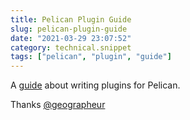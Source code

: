 ```yaml
---
title: Pelican Plugin Guide
slug: pelican-plugin-guide
date: "2021-03-29 23:07:52"
category: technical.snippet
tags: ["pelican", "plugin", "guide"]
---
```


A [guide](https://blog.geographer.fr/pelican-plugins)
about writing plugins for Pelican.

Thanks [@geographeur](https://twitter.com/geographeur)
